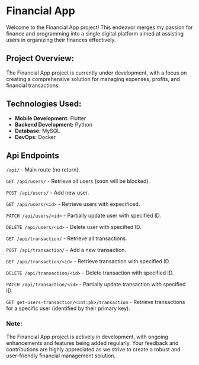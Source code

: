 # Financial App

Welcome to the Financial App project! This endeavor merges my passion for finance and programming into a single digital platform aimed at assisting users in organizing their finances effectively.

## Project Overview:

The Financial App project is currently under development, with a focus on creating a comprehensive solution for managing expenses, profits, and financial transactions.

## Technologies Used:

- **Mobile Development:** Flutter
- **Backend Development:** Python
- **Database:** MySQL
- **DevOps:** Docker

## Api Endpoints

`/api/` - Main route (no return).

`GET /api/users/` -  Retrieve all users (soon will be blocked).

`POST /api/users/` - Add new user.

`GET /api/users/<id>` - Retrieve users with expecificed.

`PATCH /api/users/<id>` - Partially update user with specified ID.

`DELETE /api/users/<id>`  - Delete user with specified ID.

`GET /api/transaction/` - Retrieve all transactions.

`POST /api/transaction/` - Add a new transaction.

`GET /api/transaction/<id>` - Retrieve transaction with specified ID.

`DELETE /api/transaction/<id>` - Delete transaction with specified ID.

`PATCH /api/transaction/<id>` - Partially update transaction with specified ID.

`GET get-users-transaction/<int:pk>/transaction` - Retrieve transactions for a specific user (identified by their primary key).


### Note:

The Financial App project is actively in development, with ongoing enhancements and features being added regularly. Your feedback and contributions are highly appreciated as we strive to create a robust and user-friendly financial management solution.



